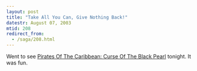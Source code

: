 ```yaml
---
layout: post
title: "Take All You Can, Give Nothing Back!"
datestr: August 07, 2003
mtid: 208
redirect_from:
  - /saga/208.html
---
```


Went to see [Pirates Of The Caribbean: Curse Of The Black Pearl](http://disney.go.com/disneypictures/pirates/index.html)
tonight.  It was fun.

